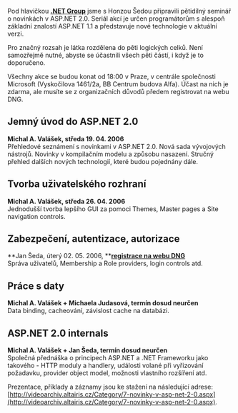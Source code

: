 <!-- dcterms:identifier = aspnetcz#85 -->
<!-- dcterms:title = Pětidílný seminář: Novinky v ASP.NET 2.0 -->
<!-- dcterms:abstract = Pod hlavičkou .NET Group jsme s Honzou Šedou připravili pětidílný seminář o novinkách v ASP.NET 2.0. Po předchozí registraci bude volně přístupný zdarma. -->
<!-- np9:categoryId = 6 -->
<!-- x4w:category = Akce a události -->
<!-- np9:authorId = 1 -->
<!-- np9:authorEmail = michal.valasek@altairis.cz -->
<!-- dcterms:creator = Michal Altair Valášek -->
<!-- dcterms:created = 2006-04-10T17:46:17.227+02:00 -->
<!-- dcterms:date = 2006-04-10T17:46:17.227+02:00 -->

 

Pod hlavičkou **[**.NET Group**](http://www.dng.cz/)** jsme s Honzou Šedou připravili pětidílný seminář o novinkách v ASP.NET 2.0. Seriál akcí je určen programátorům s alespoň základní znalostí ASP.NET 1.1 a představuje nové technologie v aktuální verzi.

Pro značný rozsah je látka rozdělena do pěti logických celků. Není samozřejmě nutné, abyste se účastnili všech pěti částí, i když je to doporučeno.

Všechny akce se budou konat od 18:00 v Praze, v centrále společnosti Microsoft (Vyskočilova 1461/2a, BB Centrum budova Alfa). Účast na nich je zdarma, ale musíte se z organizačních důvodů předem registrovat na webu DNG.

## Jemný úvod do ASP.NET 2.0

**Michal A. Valášek, středa 19. 04. 2006**   
Přehledové seznámení s novinkami v ASP.NET 2.0. Nová sada vývojových nástrojů. Novinky v kompilačním modelu a způsobu nasazení. Stručný přehled dalších nových technologií, které budou pojednány dále.

## Tvorba uživatelského rozhraní

**Michal A. Valášek, středa 26. 04. 2006**   
Jednodušší tvorba lepšího GUI za pomoci Themes, Master pages a Site navigation controls.

## Zabezpečení, autentizace, autorizace

**Jan Šeda, úterý 02. 05. 2006, **[**registrace na webu DNG** ](http://www.dng.cz/Kalendářakcí/tabid/53/ctl/Details/Mid/377/ItemID/17/selecteddate/2.5.2006/Default.aspx)  
Správa uživatelů, Membership a Role providers, login controls atd.

## Práce s daty

**Michal A. Valášek + Michaela Judasová, termín dosud neurčen**   
Data binding, cacheování, závislost cache na databázi.

## ASP.NET 2.0 internals

**Michal A. Valášek + Jan Šeda, termín dosud neurčen**   
Společná přednáška o principech ASP.NET a .NET Frameworku jako takového - HTTP moduly a handlery, události volané při vyřizování požadavku, provider object model, možnosti vlastního rozšíření atd.

Prezentace, příklady a záznamy jsou ke stažení na následující adrese: [http://videoarchiv.altairis.cz/Category/7-novinky-v-asp-net-2-0.aspx](http://videoarchiv.altairis.cz/Category/7-novinky-v-asp-net-2-0.aspx).